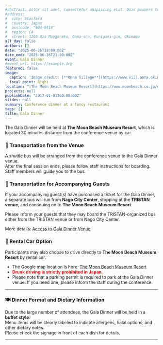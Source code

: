 ```yaml
---
#abstract: dolor sit amet, consectetur adipiscing elit. Duis posuere tellusac
#address:
#  city: Stanford
#  country: Japan
#  postcode: "904-0414"
#  region: CA
#  street: 1203 Aza Maeganeku, Onna-son, Kunigami-gun, Okinawa 
all_day: false
authors: []
date: "2025-06-26T19:00:00Z"
date_end: "2025-06-26T21:00:00Z"
event: Gala Dinner
#event_url: https://example.org
featured: false
image:
  caption: 'Image credit: [**Onna Village**](https://www.vill.onna.okinawa.jp/)'
  focal_point: Right
location: "[The Moon Beach Museum Resort](https://www.moonbeach.co.jp/en/)"
projects: null
publishDate: "2017-01-01T00:00:00Z"
slides: null
summary: Conference dinner at a fancy restaurant
tags: []
title: Gala Dinner
---
```


The Gala Dinner will be held at **The Moon Beach Museum Resort**, which is located 30 minutes distance from the conference venue by car.

### 🚌 Transportation from the Venue

A shuttle bus will be arranged from the conference venue to the Gala Dinner venue.  
After the final session ends, please follow staff instructions for boarding. Staff members will guide you to the bus.

### 👥 Transportation for Accompanying Guests

If your accompanying guest(s) have purchased a ticket for the Gala Dinner,  
a separate bus will run from **Nago City Center**, stopping at the **TRISTAN venue**, and continuing on to **The Moon Beach Museum Resort**.

Please inform your guests that they may board the TRISTAN-organized bus either from the TRISTAN venue or from Nago City Center.

More details: [Access to Gala Dinner Venue](https://tristan2025.org/venue/#access-gala)

### 🚗 Rental Car Option

Participants may also choose to drive directly to **The Moon Beach Museum Resort** by rental car.

- The Google map location is here: [The Moon Beach Museum Resort](https://maps.app.goo.gl/RGRPWEni3UUDVgjP8)
- <span style="color: red;">**Drunk driving is strictly prohibited in Japan.**</span>
- Please note that a parking permit is required to park at the Gala Dinner venue. If you need one, please inform the staff during the conference.

---

### 🍽️ Dinner Format and Dietary Information

Due to the large number of attendees, the Gala Dinner will be held in a **buffet style**.  
Menu items will be clearly labeled to indicate allergens, halal options, and other dietary notes.  
Please check the signage in front of each dish for details.

---

